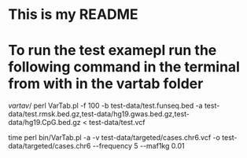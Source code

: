 # This is my README
# To run the test examepl run the following command in the terminal from with in the vartab folder
$vartav/$ perl VarTab.pl -f 100 -b test-data/test.funseq.bed -a test-data/test.rmsk.bed.gz,test-data/hg19.gwas.bed.gz,test-data/hg19.CpG.bed.gz < test-data/test.vcf

time perl bin/VarTab.pl -a -v test-data/targeted/cases.chr6.vcf -o test-data/targeted/cases.chr6 --frequency 5 --maf1kg 0.01
